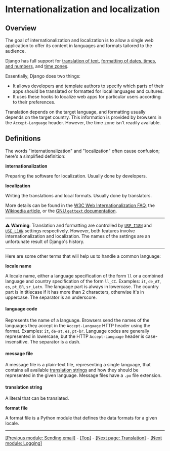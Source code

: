 # Internationalization and localization

## Overview

The goal of internationalization and localization is to allow a single web application to offer its content in languages and formats tailored to the audience.

Django has full support for [translation of text](), [formatting of dates, times, and numbers](), and [time zones]().

Essentially, Django does two things:

* It allows developers and template authors to specify which parts of their apps should be translated or formatted for local languages and cultures.
* It uses these hooks to localize web apps for particular users according to their preferences.

Translation depends on the target language, and formatting usually depends on the target country. This information is provided by browsers in the `Accept-Language` header. However, the time zone isn't readily available.

## Definitions

The words "internationalization" and "localization" often cause confusion; here's a simplified definition:

**internationalization**

Preparing the software for localization. Usually done by developers.

**localization**

Writing the translations and local formats. Usually done by translators.

More details can be found in the [W3C Web Internationalization FAQ](https://www.w3.org/International/questions/qa-i18n), the [Wikipedia article](https://en.wikipedia.org/wiki/Internationalization_and_localization), or the [GNU `gettext` documentation](https://www.gnu.org/software/gettext/manual/gettext.html#Concepts).

<hr>

:warning: **Warning**: Translation and formatting are controlled by [`USE_I18N`](https://docs.djangoproject.com/en/4.0/ref/settings/#std:setting-USE_I18N) and [`USE_L10N`](https://docs.djangoproject.com/en/4.0/ref/settings/#std:setting-USE_L10N) settings respectively. However, both features involve internationalization and localization. The names of the settings are an unfortunate result of Django's history.

<hr>

Here are some other terms that will help us to handle a common language:

**locale name**

A locale name, either a language specification of the form `ll` or a combined language and country specification of the form `ll_CC`. Examples: `it`, `de_AT`, `es`, `pt_BR`, `sr_Latn`. The language part is always in lowercase. The country part is in titlecase if it has more than 2 characters, otherwise it's in uppercase. The separator is an underscore.

#### **language code**

Represents the name of a language. Browsers send the names of the languages they accept in the `Accept-Language` HTTP header using the format. Examples: `it`, `de-at`, `es`, `pt-br`. Language codes are generally represented in lowercase, but the HTTP `Accept-Language` header is case-insensitive. The separator is a dash.

#### **message file**

A message file is a plain-text file, representing a single language, that contains all available [translation strings](https://github.com/AndrewSRea/My_Learning_Port_II/tree/main/Django/Django_Docs/Internationalization#translation-string) and how they should be represented in the given language. Message files have a `.po` file extension.

#### **translation string**

A literal that can be translated.

**format file**

A format file is a Python module that defines the data formats for a given locale.

<hr>

[[Previous module: Sending email]](https://github.com/AndrewSRea/My_Learning_Port_II/tree/main/Django/Django_Docs/Sending_Email#sending-email) - [[Top]](https://github.com/AndrewSRea/My_Learning_Port_II/tree/main/Django/Django_Docs/Internationalization#internationalization-and-localization) - [[Next page: Translation]]() - [[Next module: Logging]]()